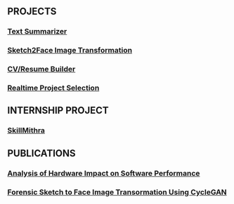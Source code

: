 ## PROJECTS

### [Text Summarizer](https://sourabbr.github.io/Text_Summarizer/)
### [Sketch2Face Image Transformation](https://sourabbr.github.io/Sketch2Face/)
### [CV/Resume Builder](https://sourabbr.github.io/Build_CV/)
### [Realtime Project Selection](https://sourabbr.github.io/Project_Selection/)

## INTERNSHIP PROJECT

### [SkillMithra](https://www.skillmithra.com/)

## PUBLICATIONS

### [Analysis of Hardware Impact on Software Performance](https://www.irjet.net/archives/V8/i12/IRJET-V8I12223.pdf)
### [Forensic Sketch to Face Image Transormation Using CycleGAN](https://www.irjet.net/archives/V8/i7/IRJET-V8I7642.pdf)
